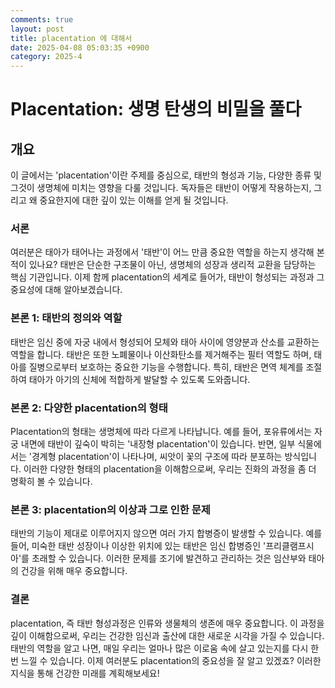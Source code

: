 ```yaml
---
comments: true
layout: post
title: placentation 에 대해서
date: 2025-04-08 05:03:35 +0900
category: 2025-4
---
```


# Placentation: 생명 탄생의 비밀을 풀다

## 개요
이 글에서는 'placentation'이란 주제를 중심으로, 태반의 형성과 기능, 다양한 종류 및 그것이 생명체에 미치는 영향을 다룰 것입니다. 독자들은 태반이 어떻게 작용하는지, 그리고 왜 중요한지에 대한 깊이 있는 이해를 얻게 될 것입니다.

### 서론
여러분은 태아가 태어나는 과정에서 '태반'이 어느 만큼 중요한 역할을 하는지 생각해 본 적이 있나요? 태반은 단순한 구조물이 아닌, 생명체의 성장과 생리적 교환을 담당하는 핵심 기관입니다. 이제 함께 placentation의 세계로 들어가, 태반이 형성되는 과정과 그 중요성에 대해 알아보겠습니다.

### 본론 1: 태반의 정의와 역할
태반은 임신 중에 자궁 내에서 형성되어 모체와 태아 사이에 영양분과 산소를 교환하는 역할을 합니다. 태반은 또한 노폐물이나 이산화탄소를 제거해주는 필터 역할도 하며, 태아를 질병으로부터 보호하는 중요한 기능을 수행합니다. 특히, 태반은 면역 체계를 조절하여 태아가 아기의 신체에 적합하게 발달할 수 있도록 도와줍니다.

### 본론 2: 다양한 placentation의 형태
Placentation의 형태는 생명체에 따라 다르게 나타납니다. 예를 들어, 포유류에서는 자궁 내면에 태반이 깊숙이 박히는 '내장형 placentation'이 있습니다. 반면, 일부 식물에서는 '경계형 placentation'이 나타나며, 씨앗이 꽃의 구조에 따라 분포하는 방식입니다. 이러한 다양한 형태의 placentation을 이해함으로써, 우리는 진화의 과정을 좀 더 명확히 볼 수 있습니다.

### 본론 3: placentation의 이상과 그로 인한 문제
태반의 기능이 제대로 이루어지지 않으면 여러 가지 합병증이 발생할 수 있습니다. 예를 들어, 미숙한 태반 성장이나 이상한 위치에 있는 태반은 임신 합병증인 '프리클램프시아'를 초래할 수 있습니다. 이러한 문제를 조기에 발견하고 관리하는 것은 임산부와 태아의 건강을 위해 매우 중요합니다.

### 결론
placentation, 즉 태반 형성과정은 인류와 생물체의 생존에 매우 중요합니다. 이 과정을 깊이 이해함으로써, 우리는 건강한 임신과 출산에 대한 새로운 시각을 가질 수 있습니다. 태반의 역할을 알고 나면, 매일 우리는 얼마나 많은 이로움 속에 살고 있는지를 다시 한번 느낄 수 있습니다. 이제 여러분도 placentation의 중요성을 잘 알고 있겠죠? 이러한 지식을 통해 건강한 미래를 계획해보세요!